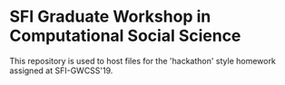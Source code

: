 # SFI Graduate Workshop in Computational Social Science

This repository is used to host files for the 'hackathon' style homework assigned at SFI-GWCSS'19.
